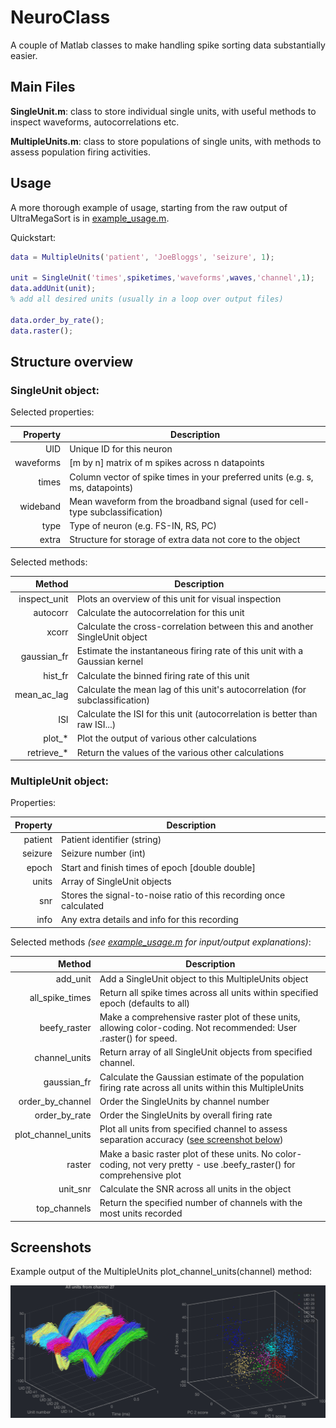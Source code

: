 # NeuroClass

A couple of Matlab classes to make handling spike sorting data substantially easier.

## Main Files

__SingleUnit.m__: class to store individual single units, with useful methods to inspect waveforms, autocorrelations etc.

__MultipleUnits.m__: class to store populations of single units, with methods to assess population firing activities.

## Usage

A more thorough example of usage, starting from the raw output of UltraMegaSort is in [example_usage.m](example_usage.m).

Quickstart:

```Matlab
data = MultipleUnits('patient', 'JoeBloggs', 'seizure', 1);

unit = SingleUnit('times',spiketimes,'waveforms',waves,'channel',1);
data.addUnit(unit);
% add all desired units (usually in a loop over output files)

data.order_by_rate();
data.raster();
```

## Structure overview

### SingleUnit object:

Selected properties:

| Property  |                                   Description                                  |
|----------:|--------------------------------------------------------------------------------|
| UID       | Unique ID for this neuron                                                      |
| waveforms | [m by n] matrix of m spikes across n datapoints                                |
| times     | Column vector of spike times in your preferred units (e.g. s, ms, datapoints)  |
| wideband  | Mean waveform from the broadband signal (used for cell-type subclassification) |
| type      | Type of neuron (e.g. FS-IN, RS, PC)                                            |
| extra     | Structure for storage of extra data not core to the object                     |

Selected methods:

| Method       |                                  Description                                  |
|-------------:|-------------------------------------------------------------------------------|
| inspect_unit | Plots an overview of this unit for visual inspection                          |
| autocorr     | Calculate the autocorrelation for this unit                                   |
| xcorr        | Calculate the cross-correlation between this and another SingleUnit object    |
| gaussian_fr  | Estimate the instantaneous firing rate of this unit with a Gaussian kernel    |
| hist_fr      | Calculate the binned firing rate of this unit                                 |
| mean_ac_lag  | Calculate the mean lag of this unit's autocorrelation (for subclassification) |
| ISI          | Calculate the ISI for this unit (autocorrelation is better than raw ISI...)   |
| plot_*       | Plot the output of various other calculations                                 |
| retrieve_*   | Return the values of the various other calculations                           |

### MultipleUnit object:

Properties:

| Property |                             Description                            |
|---------:|--------------------------------------------------------------------|
|  patient | Patient identifier (string)                                        |
|  seizure | Seizure number (int)                                               |
|    epoch | Start and finish times of epoch [double double]                    |
|    units | Array of SingleUnit objects                                        |
|      snr | Stores the signal-to-noise ratio of this recording once calculated |
|     info | Any extra details and info for this recording                      |

Selected methods _(see [example_usage.m](example_usage.m) for input/output explanations)_:

|           Method |                                                       Description                                                      |
|-----------------:|------------------------------------------------------------------------------------------------------------------------|
|         add_unit | Add a SingleUnit object to this MultipleUnits object                                                                   |
|  all_spike_times | Return all spike times across all units within specified epoch (defaults to all)                                       |
|     beefy_raster | Make a comprehensive raster plot of these units, allowing color-coding. Not recommended: User .raster() for speed.     |
|    channel_units | Return array of all SingleUnit objects from specified channel.                                                         |
|      gaussian_fr | Calculate the Gaussian estimate of the population firing rate across all units within this MultipleUnits               |
| order_by_channel | Order the SingleUnits by channel number                                                                                |
|    order_by_rate | Order the SingleUnits by overall firing rate                                                                           |
|plot_channel_units| Plot all units from specified channel to assess separation accuracy ([see screenshot below](#screenshots))             |
|           raster | Make a basic raster plot of these units. No color-coding, not very pretty - use .beefy_raster() for comprehensive plot |
|         unit_snr | Calculate the SNR across all units in the object                                                                       |
|     top_channels | Return the specified number of channels with the most units recorded                                                   |


## Screenshots

Example output of the MultipleUnits plot_channel_units(channel) method:

![Screenshot of plot_channel_units output](Screenshots/ExampleChannelUnits.png?raw=true "plot_channel_units output figure")
